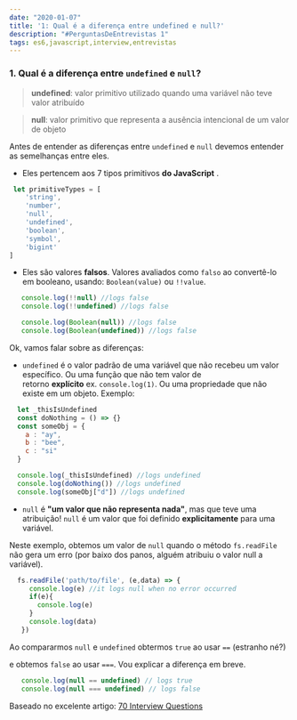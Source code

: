 ```yaml
---
date: "2020-01-07"
title: '1: Qual é a diferença entre undefined e null?'
description: "#PerguntasDeEntrevistas 1"
tags: es6,javascript,interview,entrevistas
---
```


### 1. Qual é a diferença entre `undefined` e `null`?

> **undefined**: valor primitivo utilizado quando uma variável não teve valor atribuído

> **null**: valor primitivo que representa a ausência intencional de um valor de objeto

Antes de entender as diferenças entre `undefined` e `null` devemos entender as semelhanças entre eles.

- Eles pertencem aos 7 tipos primitivos **do JavaScript** .

```js
 let primitiveTypes = [
    'string',
    'number',
    'null',
    'undefined',
    'boolean',
    'symbol', 
    'bigint'
]
```

-   Eles são valores **falsos**. Valores avaliados como `falso` ao convertê-lo em booleano, usando: `Boolean(value)` ou `!!value`.

```js
   console.log(!!null) //logs false
   console.log(!!undefined) //logs false

   console.log(Boolean(null)) //logs false
   console.log(Boolean(undefined)) //logs false

```

Ok, vamos falar sobre as diferenças:

- `undefined` é o valor padrão de uma variável que não recebeu um valor específico. Ou uma função que não tem valor de retorno **explícito** ex. `console.log(1)`. Ou uma propriedade que não existe em um objeto. Exemplo:

```js
  let _thisIsUndefined
  const doNothing = () => {}
  const someObj = {
    a : "ay",
    b : "bee",
    c : "si"
  }

  console.log(_thisIsUndefined) //logs undefined
  console.log(doNothing()) //logs undefined
  console.log(someObj["d"]) //logs undefined
```

- `null` é **"um valor que não representa nada"**, mas que teve uma atribuição! `null` é um valor que foi definido **explicitamente** para uma variável. 
  
Neste exemplo, obtemos um valor de `null` quando o método `fs.readFile` não gera um erro (por baixo dos panos, alguém atribuiu o valor null a variável).

```js
  fs.readFile('path/to/file', (e,data) => {
     console.log(e) //it logs null when no error occurred
     if(e){
       console.log(e)
     }
     console.log(data)
   })
```

Ao compararmos `null` e `undefined` obtermos `true` ao usar `==` (estranho né?) 

e obtemos `false` ao usar `===`. Vou explicar a diferença em breve.

```js
   console.log(null == undefined) // logs true
   console.log(null === undefined) // logs false
```

Baseado no excelente artigo: [70 Interview Questions](https://dev.to/macmacky/70-javascript-interview-questions-5gfi#14-whats-the-difference-between-and-)